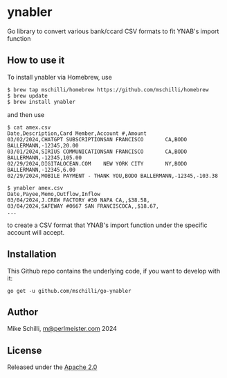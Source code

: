 # ynabler 

Go library to convert various bank/ccard CSV formats to fit YNAB's import function

## How to use it

To install ynabler via Homebrew, use

```
$ brew tap mschilli/homebrew https://github.com/mschilli/homebrew
$ brew update
$ brew install ynabler
```

and then use

```
$ cat amex.csv
Date,Description,Card Member,Account #,Amount
03/02/2024,CHATGPT SUBSCRIPTIONSAN FRANCISCO       CA,BODO BALLERMANN,-12345,20.00
03/01/2024,SIRIUS COMMUNICATIONSAN FRANCISCO       CA,BODO BALLERMANN,-12345,105.00
02/29/2024,DIGITALOCEAN.COM    NEW YORK CITY       NY,BODO BALLERMANN,-12345,6.00
02/29/2024,MOBILE PAYMENT - THANK YOU,BODO BALLERMANN,-12345,-103.38

$ ynabler amex.csv
Date,Payee,Memo,Outflow,Inflow
03/04/2024,J.CREW FACTORY #30 NAPA CA,,$38.58,
03/04/2024,SAFEWAY #0667 SAN FRANCISCOCA,,$18.67,
...
```

to create a CSV format that YNAB's import function under the specific account will accept.

## Installation

This Github repo contains the underlying code, if you want to develop with it:

`go get -u github.com/mschilli/go-ynabler`

## Author

Mike Schilli, m@perlmeister.com 2024

## License

Released under the [Apache 2.0](LICENSE)
